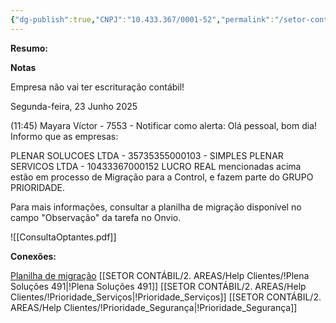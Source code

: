 ```yaml
---
{"dg-publish":true,"CNPJ":"10.433.367/0001-52","permalink":"/setor-contabil/2-areas/help-clientes/plenar-servicos-492/","dgPassFrontmatter":true,"created":"2025-07-01T13:53:27.914-03:00","updated":"2025-07-11T09:27:18.307-03:00"}
---
```


**Resumo:**


**Notas**

Empresa não vai ter escrituração contábil!



Segunda-feira, 23 Junho 2025
 
(11:45) Mayara Víctor - 7553 - Notificar como alerta: Olá pessoal, bom dia!
Informo que as empresas:

PLENAR SOLUCOES LTDA - 35735355000103 - SIMPLES
PLENAR SERVICOS LTDA - 10433367000152  LUCRO REAL
mencionadas acima estão em processo de Migração para a Control, e fazem parte do GRUPO PRIORIDADE. 

Para mais informações, consultar a planilha de migração disponível no campo "Observação" da tarefa no Onvio.


![[ConsultaOptantes.pdf]]

**Conexões:**

[Planilha de migração](https://docs.google.com/spreadsheets/d/1sI70WlJbrCVgmJFaiPQBN4GtTGfJ_Mnl_Xf7HPehul4/edit?gid=1978312704#gid=1978312704)
[[SETOR CONTÁBIL/2. AREAS/Help Clientes/!Plena Soluções 491\|!Plena Soluções 491]]
[[SETOR CONTÁBIL/2. AREAS/Help Clientes/!Prioridade_Serviços\|!Prioridade_Serviços]]
[[SETOR CONTÁBIL/2. AREAS/Help Clientes/!Prioridade_Segurança\|!Prioridade_Segurança]]
